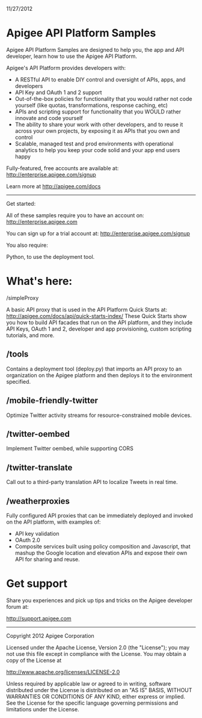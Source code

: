 11/27/2012

# Apigee API Platform Samples

Apigee API Platform Samples are designed to help you, the app and
API developer, learn how to use the Apigee API Platform.

Apigee's API Platform provides developers with:

* A RESTful API to enable DIY control and oversight of APIs, 
  apps, and developers 
* API Key and OAuth 1 and 2 support
* Out-of-the-box policies for functionality that you would rather
  not code yourself (like quotas, transformations, response
  caching, etc)
* APIs and scripting support for functionality that you WOULD 
  rather innovate and code yourself
* The ability to share your work with other developers, and to 
  reuse it across your own projects, by exposing it as
  APIs that you own and control
* Scalable, managed test and prod environments with operational 
  analytics to help you keep your code solid and your app 
  end users happy

Fully-featured, free accounts are available at:
http://enterprise.apigee.com/signup

Learn more at http://apigee.com/docs

---------------------------
Get started:

All of these samples require you to have an account on:
http://enterprise.apigee.com

You can sign up for a trial account at:
http://enterprise.apigee.com/signup

You also require:

Python, to use the deployment tool.

# What's here:

/simpleProxy

A basic API proxy that is used in the API Platform Quick Starts at:
http://apigee.com/docs/api/quick-starts-index/
These Quick Starts show you how to build API facades that run on the 
API platform, and they include API Keys, OAuth 1 and 2, developer
and app provisioning, custom scripting tutorials, and more.

## /tools

Contains a deployment tool (deploy.py) that imports an API proxy to an
organization on the Apigee platform and then deploys it to the environment
specified.

## /mobile-friendly-twitter

Optimize Twitter activity streams for resource-constrained mobile devices.

## /twitter-oembed

Implement Twitter oembed, while supporting CORS

## /twitter-translate

Call out to a third-party translation API to localize Tweets in real time.

## /weatherproxies

Fully configured API proxies that can be immediately deployed and
invoked on the API platform, with examples of:

* API key validation
* OAuth 2.0
* Composite services built using policy composition and Javascript, that 
  mashup the Google location and elevation APIs and expose their own 
  API for sharing and reuse.

# Get support

Share you experiences and pick up tips and tricks
on the Apigee developer forum at:

http://support.apigee.com

-------------------------

Copyright 2012 Apigee Corporation

Licensed under the Apache License, Version 2.0 (the "License"); you may 
not use this file except in compliance with the License. You may obtain 
a copy of the License at

http://www.apache.org/licenses/LICENSE-2.0

Unless required by applicable law or agreed to in writing, software
distributed under the License is distributed on an "AS IS" BASIS,
WITHOUT WARRANTIES OR CONDITIONS OF ANY KIND, either express or implied.
See the License for the specific language governing permissions and
limitations under the License.



